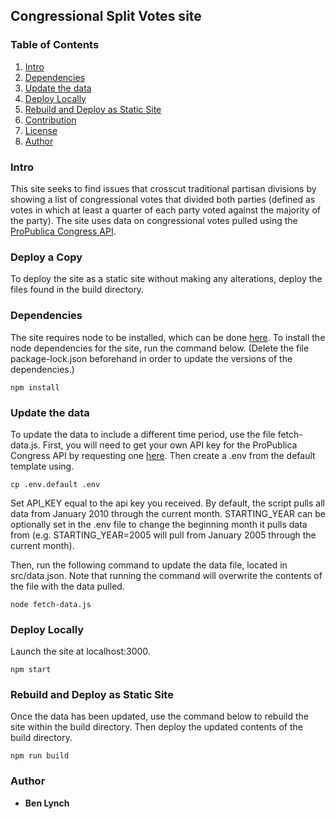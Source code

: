 ## Congressional Split Votes site


### Table of Contents

  1. [Intro](#intro)
  1. [Dependencies](#dependencies)
  1. [Update the data](#update-the-data)
  1. [Deploy Locally](#deploy-locally)
  1. [Rebuild and Deploy as Static Site](#rebuild-and-deploy-as-static-site)
  1. [Contribution](#contribution)
  1. [License](#license)
  1. [Author](#author)

### Intro
This site seeks to find issues that crosscut traditional partisan divisions by showing a list of congressional votes that divided both parties (defined as votes in which at least a quarter of each party voted against the majority of the party). The site uses data on congressional votes pulled using the [ProPublica Congress API](https://projects.propublica.org/api-docs/congress-api/). 

### Deploy a Copy
To deploy the site as a static site without making any alterations, deploy the files found in the build directory.

### Dependencies

The site requires node to be installed, which can be done [here](https://nodejs.org/en/download/). To install the node dependencies for the site, run the command below. (Delete the file package-lock.json beforehand in order to update the versions of the dependencies.)

`npm install`

### Update the data
To update the data to include a different time period, use the file fetch-data.js. First, you will need to get your own API key for the ProPublica Congress API by requesting one [here](https://www.propublica.org/datastore/api/propublica-congress-api). Then create a .env from the default template using.

`cp .env.default .env`

Set API_KEY equal to the api key you received. By default, the script pulls all data from January 2010 through the current month. STARTING_YEAR can be optionally set in the .env file to change the beginning month it pulls data from (e.g. STARTING_YEAR=2005 will pull from January 2005 through the current month).

Then, run the following command to update the data file, located in src/data.json. Note that running the command will overwrite the contents of the file with the data pulled.

`node fetch-data.js`

### Deploy Locally

Launch the site at localhost:3000.

`npm start`

### Rebuild and Deploy as Static Site

Once the data has been updated, use the command below to rebuild the site within the build directory. Then deploy the updated contents of the build directory.

`npm run build`

### Author

  * <b>Ben Lynch</b>
